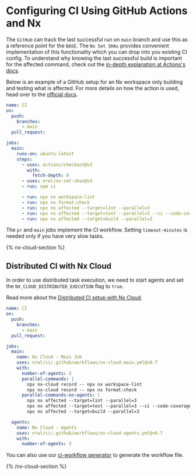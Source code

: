 # Configuring CI Using GitHub Actions and Nx

The `GitHub` can track the last successful run on `main` branch and use this as a reference point for the `BASE`. The `Nx Set SHAs` provides convenient implementation of this functionality which you can drop into you existing CI config.
To understand why knowing the last successful build is important for the affected command, check out the [in-depth explanation at Actions's docs](https://github.com/marketplace/actions/nx-set-shas#background).

Below is an example of a GitHub setup for an Nx workspace only building and testing what is affected. For more details on how the action is used, head over to the [official docs](https://github.com/marketplace/actions/nx-set-shas).

```yaml
name: CI
on:
  push:
    branches:
      - main
  pull_request:

jobs:
  main:
    runs-on: ubuntu-latest
    steps:
      - uses: actions/checkout@v2
        with:
          fetch-depth: 0
      - uses: nrwl/nx-set-shas@v3
      - run: npm ci

      - run: npx nx workspace-lint
      - run: npx nx format:check
      - run: npx nx affected --target=lint --parallel=3
      - run: npx nx affected --target=test --parallel=3 --ci --code-coverage
      - run: npx nx affected --target=build --parallel=3
```

The `pr` and `main` jobs implement the CI workflow. Setting `timeout-minutes` is needed only if you have very slow tasks.

{% nx-cloud-section %}

## Distributed CI with Nx Cloud

In order to use distributed task execution, we need to start agents and set the `NX_CLOUD_DISTRIBUTED_EXECUTION` flag to `true`.

Read more about the [Distributed CI setup with Nx Cloud](/recipes/ci-setup#distributed-ci-with-nx-cloud).

```yaml
name: CI
on:
  push:
    branches:
      - main
  pull_request:

jobs:
  main:
    name: Nx Cloud - Main Job
    uses: nrwl/ci/.github/workflows/nx-cloud-main.yml@v0.7
    with:
      number-of-agents: 3
      parallel-commands: |
        npx nx-cloud record -- npx nx workspace-lint
        npx nx-cloud record -- npx nx format:check
      parallel-commands-on-agents: |
        npx nx affected --target=lint --parallel=3
        npx nx affected --target=test --parallel=3 --ci --code-coverage
        npx nx affected --target=build --parallel=3

  agents:
    name: Nx Cloud - Agents
    uses: nrwl/ci/.github/workflows/nx-cloud-agents.yml@v0.7
    with:
      number-of-agents: 3
```

You can also use our [ci-workflow generator](/packages/workspace/generators/ci-workflow) to generate the workflow file.

{% /nx-cloud-section %}
